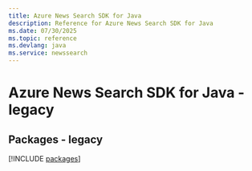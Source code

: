 ```yaml
---
title: Azure News Search SDK for Java
description: Reference for Azure News Search SDK for Java
ms.date: 07/30/2025
ms.topic: reference
ms.devlang: java
ms.service: newssearch
---
```

# Azure News Search SDK for Java - legacy
## Packages - legacy
[!INCLUDE [packages](news-search-index.md)]